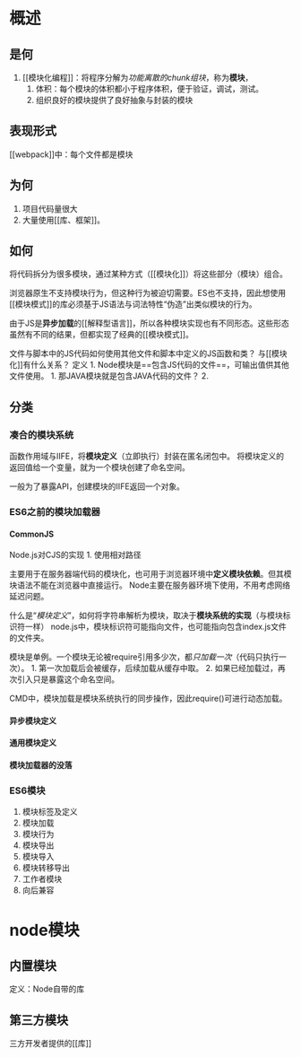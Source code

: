 # 概述
## 是何
1. [[模块化编程]]：将程序分解为*功能离散的chunk组块*，称为**模块**，
	1. 体积：每个模块的体积都小于程序体积，便于验证，调试，测试。
	2. 组织良好的模块提供了良好抽象与封装的模块

## 表现形式
[[webpack]]中：每个文件都是模块
## 为何
1. 项目代码量很大
2. 大量使用[[库、框架]]。
## 如何
将代码拆分为很多模块，通过某种方式（[[模块化]]）将这些部分（模块）组合。

浏览器原生不支持模块行为，但这种行为被迫切需要。ES也不支持，因此想使用[[模块模式]]的库必须基于JS语法与词法特性“伪造”出类似模块的行为。

由于JS是**异步加载**的[[解释型语言]]，所以各种模块实现也有不同形态。这些形态虽然有不同的结果，但都实现了经典的[[模块模式]]。

文件与脚本中的JS代码如何使用其他文件和脚本中定义的JS函数和类？
与[[模块化]]有什么关系？
定义
	1. Node模块是==包含JS代码的文件==，可输出值供其他文件使用。
		1. 那JAVA模块就是包含JAVA代码的文件？
	2. 
## 分类
### 凑合的模块系统
函数作用域与IIFE，将**模块定义**（立即执行）封装在匿名闭包中。
将模块定义的返回值给一个变量，就为一个模块创建了命名空间。

一般为了暴露API，创建模块的IIFE返回一个对象。
### ES6之前的模块加载器
#### CommonJS
Node.js对CJS的实现
	1. 使用相对路径

主要用于在服务器端代码的模块化，也可用于浏览器环境中**定义模块依赖**。但其模块语法不能在浏览器中直接运行。
Node主要在服务器环境下使用，不用考虑网络延迟问题。

什么是“*模块定义*”，如何将字符串解析为模块，取决于**模块系统的实现**（与模块标识符一样）
	node.js中，模块标识符可能指向文件，也可能指向包含index.js文件的文件夹。

模块是单例。一个模块无论被require引用多少次，都*只加载一次*（代码只执行一次）。
	1. 第一次加载后会被缓存，后续加载从缓存中取。
	2. 如果已经加载过，再次引入只是暴露这个命名空间。

CMD中，模块加载是模块系统执行的同步操作，因此require()可进行动态加载。
#### 异步模块定义
#### 通用模块定义
#### 模块加载器的没落
### ES6模块
1. 模块标签及定义
2. 模块加载
3. 模块行为
4. 模块导出
5. 模块导入
6. 模块转移导出
7. 工作者模块
8. 向后兼容
# node模块
## 内置模块
定义：Node自带的库
## 第三方模块
三方开发者提供的[[库]]